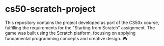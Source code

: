 # cs50-scratch-project
This repository contains the project developed as part of the CS50x course, fulfilling the requirements for the "Starting from Scratch" assignment. The game was built using the Scratch platform, focusing on applying fundamental programming concepts and creative design. 🎮
